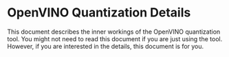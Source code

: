 # OpenVINO Quantization Details

This document describes the inner workings of the OpenVINO quantization tool. You might not need to read this document if you are just using the tool. However, if you are interested in the details, this document is for you. 


